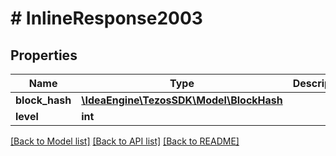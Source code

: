 # # InlineResponse2003

## Properties

Name | Type | Description | Notes
------------ | ------------- | ------------- | -------------
**block_hash** | [**\IdeaEngine\TezosSDK\Model\BlockHash**](BlockHash.md) |  |
**level** | **int** |  |

[[Back to Model list]](../../README.md#models) [[Back to API list]](../../README.md#endpoints) [[Back to README]](../../README.md)
